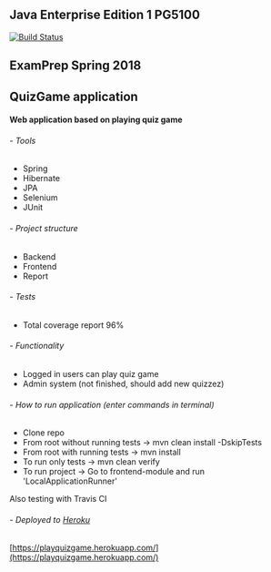 ## Java Enterprise Edition 1 PG5100

<!--- Travis CI build status banner -->
[![Build Status](https://travis-ci.org/mudasar187/QuizGame_PG5100_ExamPrep.svg?branch=master)](https://travis-ci.org/mudasar187/QuizGame_PG5100_ExamPrep)

## ExamPrep Spring 2018

## QuizGame application

#### Web application based on playing quiz game

###### - Tools
- Spring
- Hibernate
- JPA
- Selenium
- JUnit


###### - Project structure
- Backend
- Frontend
- Report


###### - Tests
- Total coverage report 96%


###### - Functionality
- Logged in users can play quiz game
- Admin system (not finished, should add new quizzez)

###### - How to run application (enter commands in terminal)
- Clone repo
- From root without running tests -> mvn clean install -DskipTests
- From root with running tests -> mvn install
- To run only tests -> mvn clean verify
- To run project -> Go to frontend-module and run 'LocalApplicationRunner'

Also testing with Travis CI

###### - Deployed to [Heroku](https://www.heroku.com/) 

[https://playquizgame.herokuapp.com/](https://playquizgame.herokuapp.com/)


